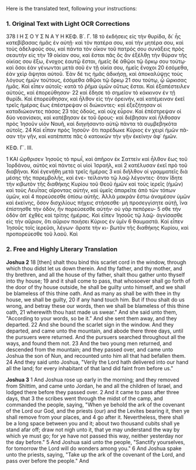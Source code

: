 Here is the translated text, following your instructions:

### 1. Original Text with Light OCR Corrections

378 Ι Η Σ Ο Υ Σ Ν Α Υ Η ΚΕΦ. Β΄. Γ.
18 τὸ ἐκδήσεις εἰς τὴν θυρίδα, δι᾿ ἧς κατεβίβασας ἡμᾶς ἐν αὐτῇ·
καὶ τὸν πατέρα σου, καὶ τὴν μητέρα σου, καὶ τοὺς ἀδελφούς σου,
καὶ πάντα τὸν οἶκον τοῦ πατρός σου συνάξεις πρὸς σεαυτὴν εἰς τὴν
19 οἰκίαν σου, καὶ ἔσται πᾶς ὃς ἂν ἐξέλθῃ τὴν θύραν τῆς οἰκίας σου
ἔξω, ἔνοχος ἑαυτῷ ἔσται, ἡμεῖς δὲ ἀθῷοι τῷ ὅρκῳ σου τούτῳ·
καὶ ὅσοι ἐὰν γένωνται μετὰ σοῦ ἐν τῇ οἰκία σου, ἡμεῖς ἔνοχοι
20 ἐσόμεθα, ἐὰν χεὶρ ἅψηται αὐτοῦ. Ἐὰν δέ τις ἡμᾶς ἀδικήσῃ, καὶ
ἀποκαλύψῃς τοὺς λόγους ἡμῶν τούτους, ἐσόμεθα ἀθῷοι τῷ ὅρκῳ
21 σου τούτῳ, ᾧ ὤρκισας ἡμᾶς. Καὶ εἶπεν αὐτοῖς· κατὰ τὸ ῥῆμα
ὑμῶν οὕτως ἔσται. Καὶ ἐξαπέστειλεν αὐτούς, καὶ ἐπορεύθησαν·
22 καὶ ἔδησε τὸ σημεῖον τὸ κόκκινον ἐν τῇ θυρίδι. Καὶ ἐπορεύθησαν,
καὶ ἦλθον εἰς τὴν ὀρεινήν, καὶ κατέμειναν ἐκεῖ τρεῖς ἡμέρας ἕως
ἐπέστρεψαν οἱ διώκοντες· καὶ ἐξεζήτησαν οἱ καταδιώκοντες πάσας
23 τὰς ὁδούς, καὶ οὐχ εὗρον. Καὶ ἐπέστρεψαν οἱ δύο νεανίσκοι, καὶ
κατέβησαν ἐκ τοῦ ὄρους· καὶ διέβησαν καὶ ἦλθοσαν πρὸς Ἰησοῦν
υἱὸν Ναυῆ, καὶ διηγήσαντο αὐτῷ πάντα τὰ συμβεβηκότα αὐτοῖς.
24 Καὶ εἶπαν πρὸς Ἰησοῦν· ὅτι παρέδωκε Κύριος ἐν χειρὶ ἡμῶν πᾶ-
σαν τὴν γῆν, καὶ κατέπιπτε πᾶς ὁ κατοικῶν τὴν γῆν ἐκείνην
ἀφ᾿ ἡμῶν.

ΚΕΦ. Γ΄. ΙΙΙ.

1 ΚΑΙ ὤρθρισεν Ἰησοῦς τὸ πρωΐ, καὶ ἀπῆρον ἐκ Σαττεὶν καὶ
ἦλθον ἕως τοῦ Ἰορδάνου, αὐτὸς καὶ πάντες οἱ υἱοὶ Ἰσραήλ, καὶ
2 κατέλυσαν ἐκεῖ πρὸ τοῦ διαβῆναι. Καὶ ἐγενήθη μετὰ τρεῖς ἡμέρας
3 καὶ διῆλθον οἱ γραμματεῖς διὰ μέσης τῆς παρεμβολῆς, καὶ ἐνε-
τείλαντο τῷ λαῷ λέγοντες· ὅταν ἴδητε τὴν κιβωτὸν τῆς διαθήκης
Κυρίου τοῦ Θεοῦ ἡμῶν καὶ τοὺς ἱερεῖς (ἡμῶν) καὶ τοὺς Λευΐτας
αἴροντας αὐτήν, καὶ ὑμεῖς ἀπαρεῖτε ἀπὸ τῶν τόπων ὑμῶν, καὶ
4 πορεύσεσθε ὀπίσω αὐτῆς. Ἀλλὰ μακρὰν ἔστω ἀναμέσον ὑμῶν καὶ
ἐκείνης, ὅσον δισχιλίους πήχεις στήσεσθε· μὴ προσεγγίσητε αὐτῇ,
ἵνα ἐπίστησθε τὴν ὁδόν, ἣν πορεύσεσθε αὐτήν· οὐ γὰρ πεπόρευ-
5 σθε τὴν ὁδὸν ἀπ᾿ ἐχθὲς καὶ τρίτης ἡμέρας. Καὶ εἶπεν Ἰησοῦς τῷ
λαῷ· ἁγνίσασθε εἰς τὴν αὔριον, ὅτι αὔριον ποιήσει Κύριος ἐν ὑμῖν
6 θαυμαστά. Καὶ εἶπεν Ἰησοῦς τοῖς ἱερεῦσι, λέγων· ἄρατε τὴν κι-
βωτὸν τῆς διαθήκης Κυρίου, καὶ προπορεύεσθε τοῦ λαοῦ. Καὶ

### 2. Free and Highly Literary Translation

**Joshua 2**
18 [then] shalt thou bind this scarlet cord in the window, through which thou didst let us down therein. And thy father, and thy mother, and thy brethren, and all the house of thy father, shalt thou gather unto thyself into thy house;
19 and it shall come to pass, that whosoever shall go forth of the door of thy house outside, he shall be guilty unto himself, and we shall be blameless of this thine oath. And as many as shall be with thee in thy house, we shall be guilty,
20 if any hand touch him. But if thou shalt do us wrong, and betray these our words, then we shall be blameless of this thine oath,
21 wherewith thou hast made us swear." And she said unto them, "According to your words, so be it." And she sent them away, and they departed.
22 And she bound the scarlet sign in the window. And they departed, and came unto the mountain, and abode there three days, until the pursuers were returned. And the pursuers searched throughout all the ways, and found them not.
23 And the two young men returned, and descended from the mountain; and they passed over, and came unto Joshua the son of Nun, and recounted unto him all that had befallen them.
24 And they said unto Joshua, "Verily the Lord hath delivered into our hand all the land; for every inhabitant of that land did faint from before us."

**Joshua 3**
1 And Joshua rose up early in the morning; and they removed from Shittim, and came unto Jordan, he and all the children of Israel, and lodged there before they passed over.
2 And it came to pass after three days, that
3 the scribes went through the midst of the camp, and commanded the people, saying, "When ye behold the ark of the covenant of the Lord our God, and the priests (our) and the Levites bearing it, then ye shall remove from your places, and
4 go after it. Nevertheless, there shall be a long space between you and it; about two thousand cubits shall ye stand afar off; draw not nigh unto it, that ye may understand the way by which ye must go; for ye have not passed this way, neither yesterday nor the day before."
5 And Joshua said unto the people, "Sanctify yourselves, for tomorrow the Lord will do wonders among you."
6 And Joshua spake unto the priests, saying, "Take up the ark of the covenant of the Lord, and pass over before the people." And